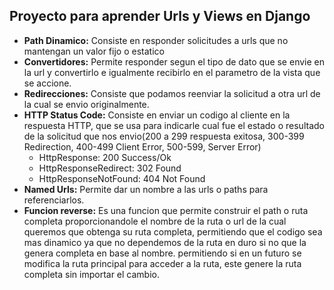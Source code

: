 ## Proyecto para aprender Urls y Views en Django

- **Path Dinamico:** Consiste en responder solicitudes a urls que no mantengan un valor fijo o estatico
- **Convertidores:** Permite responder segun el tipo de dato que se envie en la url y convertirlo e igualmente recibirlo en el parametro de la vista que se accione.
- **Redirecciones:** Consiste que podamos reenviar la solicitud a otra url de la cual se envio originalmente.
- **HTTP Status Code:** Consiste en enviar un codigo al cliente en la respuesta HTTP, que se usa para indicarle cual fue el estado o resultado de la solicitud que nos envio(200 a 299 respuesta exitosa, 300-399 Redirection, 400-499 Client Error, 500-599, Server Error)
    - HttpResponse: 200 Success/Ok
    - HttpResponseRedirect: 302 Found
    - HttpResponseNotFound: 404 Not Found
- **Named Urls:** Permite dar un nombre a las urls o paths para referenciarlos.
- **Funcion reverse:** Es una funcion que permite construir el path o ruta completa proporcionandole el nombre de la ruta o url de la cual queremos que obtenga su ruta completa, permitiendo que el codigo sea mas dinamico ya que no dependemos de la ruta en duro si no que la genera completa en base al nombre. permitiendo si en un futuro se modifica la ruta principal para acceder a la ruta, este genere la ruta completa sin importar el cambio.